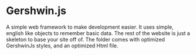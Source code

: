 # Gershwin.js
A simple web framework to make development easier. It uses simple, english like objects to remember basic data. The rest of the website is just a skeleton to base your site off of. 
The folder comes with optimized GershwinJs styles, and an optimized Html file.
